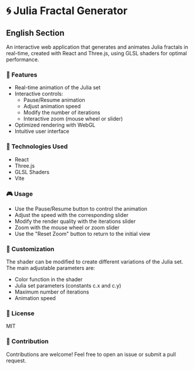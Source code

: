 # 🌀 Julia Fractal Generator

## English Section

An interactive web application that generates and animates Julia fractals in real-time, created with React and Three.js, using GLSL shaders for optimal performance.

### 🌟 Features

- Real-time animation of the Julia set
- Interactive controls:
  - Pause/Resume animation
  - Adjust animation speed
  - Modify the number of iterations
  - Interactive zoom (mouse wheel or slider)
- Optimized rendering with WebGL
- Intuitive user interface

### 🚀 Technologies Used

- React
- Three.js
- GLSL Shaders
- Vite

### 🎮 Usage

- Use the Pause/Resume button to control the animation
- Adjust the speed with the corresponding slider
- Modify the render quality with the iterations slider
- Zoom with the mouse wheel or zoom slider
- Use the "Reset Zoom" button to return to the initial view

### 🔧 Customization

The shader can be modified to create different variations of the Julia set. The main adjustable parameters are:
- Color function in the shader
- Julia set parameters (constants c.x and c.y)
- Maximum number of iterations
- Animation speed

### 📝 License

MIT

### 🤝 Contribution

Contributions are welcome! Feel free to open an issue or submit a pull request.
